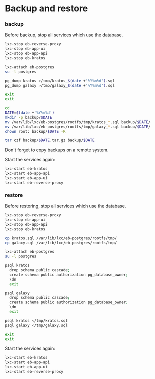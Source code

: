 # Backup and restore

### backup

Before backup, stop all services which use the database.

```bash
lxc-stop eb-reverse-proxy
lxc-stop eb-app-ui
lxc-stop eb-app-api
lxc-stop eb-kratos
```

```bash
lxc-attach eb-postgres
su -l postgres

pg_dump kratos >/tmp/kratos_$(date +'%Y%m%d').sql
pg_dump galaxy >/tmp/galaxy_$(date +'%Y%m%d').sql

exit
exit

cd
DATE=$(date +'%Y%m%d')
mkdir -p backup/$DATE
mv /var/lib/lxc/eb-postgres/rootfs/tmp/kratos_*.sql backup/$DATE/
mv /var/lib/lxc/eb-postgres/rootfs/tmp/galaxy_*.sql backup/$DATE/
chown root: backup/$DATE -R

tar czf backup/$DATE.tar.gz backup/$DATE
```

Don't forget to copy backups on a remote system.

Start the services again:

```bash
lxc-start eb-kratos
lxc-start eb-app-api
lxc-start eb-app-ui
lxc-start eb-reverse-proxy
```

### restore

Before restoring, stop all services which use the database.

```bash
lxc-stop eb-reverse-proxy
lxc-stop eb-app-ui
lxc-stop eb-app-api
lxc-stop eb-kratos
```

```bash
cp kratos.sql /var/lib/lxc/eb-postgres/rootfs/tmp/
cp galaxy.sql /var/lib/lxc/eb-postgres/rootfs/tmp/

lxc-attach eb-postgres
su -l postgres

psql kratos
  drop schema public cascade;
  create schema public authorization pg_database_owner;
  \dn
  exit

psql galaxy
  drop schema public cascade;
  create schema public authorization pg_database_owner;
  \dn
  exit

psql kratos </tmp/kratos.sql
psql galaxy </tmp/galaxy.sql

exit
exit
```

Start the services again:

```bash
lxc-start eb-kratos
lxc-start eb-app-api
lxc-start eb-app-ui
lxc-start eb-reverse-proxy
```
